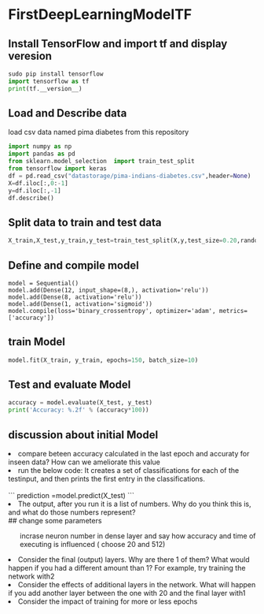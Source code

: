 # FirstDeepLearningModelTF
## Install TensorFlow and import tf and display veresion
```python
sudo pip install tensorflow
import tensorflow as tf
print(tf.__version__)
```
## Load and Describe data 
load csv data named pima diabetes from this repository
```python
import numpy as np
import pandas as pd
from sklearn.model_selection  import train_test_split
from tensorflow import keras
df = pd.read_csv("datastorage/pima-indians-diabetes.csv",header=None)
X=df.iloc[:,0:-1]
y=df.iloc[:,-1]
df.describe()
```
## Split data to train and test data
```python
X_train,X_test,y_train,y_test=train_test_split(X,y,test_size=0.20,random_state=42,stratify=y)
```
## Define and compile model
```python<br>
model = Sequential()
model.add(Dense(12, input_shape=(8,), activation='relu'))
model.add(Dense(8, activation='relu'))
model.add(Dense(1, activation='sigmoid'))
model.compile(loss='binary_crossentropy', optimizer='adam', metrics=['accuracy'])
```
## train Model
```python
model.fit(X_train, y_train, epochs=150, batch_size=10)
```
## Test and evaluate Model
```python
accuracy = model.evaluate(X_test, y_test)
print('Accuracy: %.2f' % (accuracy*100))
```
## discussion about initial Model 
<li>compare beteen accuracy calculated in the last epoch and accuraty for inseen data? How can we ameliorate this value</li>
<li>run the below code: It creates a set of classifications for each of the testinput, and then prints the first entry in the classifications.</li> </br>
```
prediction =model.predict(X_test)
```
<li> The output, after you run it is a list of numbers. Why do you think this is, and what do those numbers represent? </li>
## change some parameters 
<ol> incrase neuron number in dense layer and say how accuracy and time of executing is influenced ( choose 20 and 512) </ol>

<li>Consider the final (output) layers. Why are there 1 of them? What would happen if you had a different amount than 1? For example, try training the network with2</li>
<li>Consider the effects of additional layers in the network. What will happen if you add another layer between the one with 20 and the final layer with1 </li>
<li>Consider the impact of training for more or less epochs</li>
 
